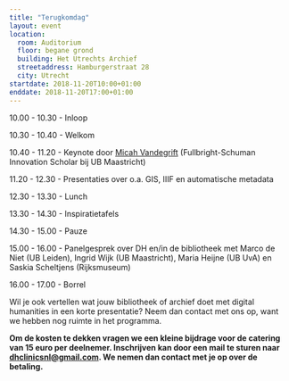 ```yaml
---
title: "Terugkomdag"
layout: event
location:
  room: Auditorium
  floor: begane grond
  building: Het Utrechts Archief
  streetaddress: Hamburgerstraat 28
  city: Utrecht
startdate: 2018-11-20T10:00+01:00
enddate: 2018-11-20T17:00+01:00
---
```



10.00 - 10.30 - Inloop

10.30 - 10.40 - Welkom

10.40 - 11.20 - Keynote door [Micah Vandegrift][micah] (Fullbright-Schuman Innovation Scholar bij UB Maastricht)

[micah]: https://www.lib.ncsu.edu/staff/mlvandeg

11.20 - 12.30 - Presentaties over o.a. GIS, IIIF en automatische metadata

12.30 - 13.30 - Lunch

13.30 - 14.30 - Inspiratietafels

14.30 - 15.00 - Pauze

15.00 - 16.00 - Panelgesprek over DH en/in de bibliotheek met Marco de Niet (UB Leiden), Ingrid Wijk (UB Maastricht), Maria Heijne (UB UvA) en Saskia Scheltjens (Rijksmuseum)

16.00 - 17.00 - Borrel

Wil je ook vertellen wat jouw bibliotheek of archief doet met digital humanities in een korte presentatie? Neem dan contact met ons op, want we hebben nog ruimte in het programma.

**Om de kosten te dekken vragen we een kleine bijdrage voor de catering van 15 euro per deelnemer. Inschrijven kan door een mail te sturen naar <dhclinicsnl@gmail.com>. We nemen dan contact met je op over de betaling.**
